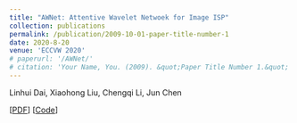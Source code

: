 ```yaml
---
title: "AWNet: Attentive Wavelet Netwoek for Image ISP"
collection: publications
permalink: /publication/2009-10-01-paper-title-number-1
date: 2020-8-20
venue: 'ECCVW 2020'
# paperurl: '/AWNet/'
# citation: 'Your Name, You. (2009). &quot;Paper Title Number 1.&quot; <i>Journal 1</i>. 1(1).'
---
```

Linhui Dai, Xiaohong Liu, Chengqi Li, Jun Chen

[[PDF](https://arxiv.org/abs/2008.09228)]   [[Code](https://github.com/Charlie0215/AIM2020.git)]

